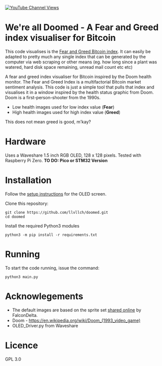 [![YouTube Channel Views](https://img.shields.io/youtube/channel/views/UCz5BOU9J9pB_O0B8-rDjCWQ?label=YouTube&style=social)](https://www.youtube.com/channel/UCz5BOU9J9pB_O0B8-rDjCWQ)

# We're all Doomed - A Fear and Greed index visualiser for Bitcoin

This code visualises is the [Fear and Greed Bitcoin index](https://alternative.me/crypto/fear-and-greed-index/visualiser). It can easily be adapted to pretty much any single index that can be generated by the computer via web scraping or other means (eg. how long since a plant was watered, hard disk space remaining, unread mail count etc etc)

A fear and greed index visualiser for Bitcoin inspired by the Doom health monitor. The Fear and Greed Index is a multifactorial Bitcoin market sentiment analysis. This code is just a simple tool that pulls that index and visualises it in a window inspired by the health status graphic from Doom. Doom is a first-person-shooter from the 1990s.

- Low health images used for low index value  (**Fear**) 
- High health images used for high index value (**Greed**)

This does not mean greed is good, m'kay?

# Hardware

Uses a Waveshare 1.5 inch RGB OLED, 128 x 128 pixels. Tested with Raspberry Pi Zero. **TO DO: Pico or STM32 Version**

# Installation

Follow the [setup instructions](https://www.waveshare.com/wiki/File:1.5inch_OLED_Module_User_Manual_EN.pdf) for the OLED screen. 

Clone this repository:

    git clone https://github.com/llvllch/doomed.git
    cd doomed

Install the required Python3 modules
```
python3 -m pip install -r requirements.txt
```

# Running

To start the code running, issue the command: 

    python3 main.py

# Acknowlegements

- The default images are based on the sprite set [shared online](https://spritedatabase.net/display.php?object=549) by FalconDelta.
- Doom - https://en.wikipedia.org/wiki/Doom_(1993_video_game)
- OLED_Driver.py from Waveshare

# Licence

GPL 3.0
